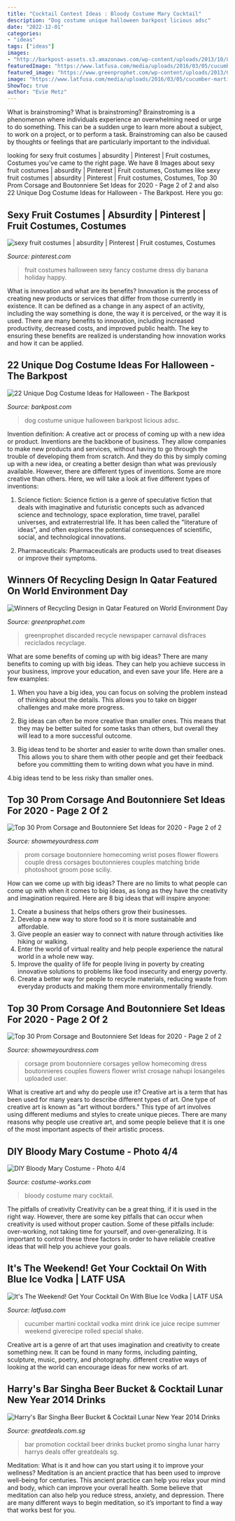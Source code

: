 ```yaml
---
title: "Cocktail Contest Ideas : Bloody Costume Mary Cocktail"
description: "Dog costume unique halloween barkpost licious adsc"
date: "2022-12-01"
categories:
- "ideas"
tags: ["ideas"]
images:
- "http://barkpost-assets.s3.amazonaws.com/wp-content/uploads/2013/10/810_525405f4f332a-aDSC_4052.jpg"
featuredImage: "https://www.latfusa.com/media/uploads/2016/03/05/cucumber-martini-3.jpg"
featured_image: "https://www.greenprophet.com/wp-content/uploads/2013/06/eco-fashion-design-model.jpg"
image: "https://www.latfusa.com/media/uploads/2016/03/05/cucumber-martini-3.jpg"
ShowToc: true
author: "Evie Metz"
---
```



What is brainstroming?
What is brainstroming? Brainstroming is a phenomenon where individuals experience an overwhelming need or urge to do something. This can be a sudden urge to learn more about a subject, to work on a project, or to perform a task. Brainstroming can also be caused by thoughts or feelings that are particularly important to the individual.

	

		
looking for sexy fruit costumes | absurdity | Pinterest | Fruit costumes, Costumes you've came to the right page. We have 8 Images about sexy fruit costumes | absurdity | Pinterest | Fruit costumes, Costumes like sexy fruit costumes | absurdity | Pinterest | Fruit costumes, Costumes, Top 30 Prom Corsage and Boutonniere Set Ideas for 2020 - Page 2 of 2 and also 22 Unique Dog Costume Ideas for Halloween - The Barkpost. Here you go:
		
    
## Sexy Fruit Costumes | Absurdity | Pinterest | Fruit Costumes, Costumes

<img loading=lazy src="https://s-media-cache-ak0.pinimg.com/originals/77/5c/8e/775c8e1f9ce9fb8e659a705f5864c420.jpg" onerror="this.onerror=null;this.src='https://tse3.mm.bing.net/th?id=OIP.Ety_UsnlRbNV_MNBprz5mwHaF7&amp;pid=15.1';" alt="sexy fruit costumes | absurdity | Pinterest | Fruit costumes, Costumes">

_Source: pinterest.com_

>fruit costumes halloween sexy fancy costume dress diy banana holiday happy. 

	

What is innovation and what are its benefits?
Innovation is the process of creating new products or services that differ from those currently in existence. It can be defined as a change in any aspect of an activity, including the way something is done, the way it is perceived, or the way it is used. 
There are many benefits to innovation, including increased productivity, decreased costs, and improved public health. The key to ensuring these benefits are realized is understanding how innovation works and how it can be applied.

    
## 22 Unique Dog Costume Ideas For Halloween - The Barkpost

<img loading=lazy src="http://barkpost-assets.s3.amazonaws.com/wp-content/uploads/2013/10/810_525405f4f332a-aDSC_4052.jpg" onerror="this.onerror=null;this.src='https://tse3.mm.bing.net/th?id=OIP.VykmqKxey7dHWFfAbTuEZAHaKe&amp;pid=15.1';" alt="22 Unique Dog Costume Ideas for Halloween - The Barkpost">

_Source: barkpost.com_

>dog costume unique halloween barkpost licious adsc. 

	

Invention definition: A creative act or process of coming up with a new idea or product.
Inventions are the backbone of business. They allow companies to make new products and services, without having to go through the trouble of developing them from scratch. And they do this by simply coming up with a new idea, or creating a better design than what was previously available.
However, there are different types of inventions. Some are more creative than others. Here, we will take a look at five different types of inventions:

1) Science fiction: Science fiction is a genre of speculative fiction that deals with imaginative and futuristic concepts such as advanced science and technology, space exploration, time travel, parallel universes, and extraterrestrial life. It has been called the "literature of ideas", and often explores the potential consequences of scientific, social, and technological innovations.

2) Pharmaceuticals: Pharmaceuticals are products used to treat diseases or improve their symptoms.

    
## Winners Of Recycling Design In Qatar Featured On World Environment Day

<img loading=lazy src="https://www.greenprophet.com/wp-content/uploads/2013/06/eco-fashion-design-model.jpg" onerror="this.onerror=null;this.src='https://tse2.mm.bing.net/th?id=OIP.CBRkM8ltoSf3xeRWmXtBGwHaLG&amp;pid=15.1';" alt="Winners of Recycling Design in Qatar Featured on World Environment Day">

_Source: greenprophet.com_

>greenprophet discarded recycle newspaper carnaval disfraces reciclados recyclage. 

	

What are some benefits of coming up with big ideas?
There are many benefits to coming up with big ideas. They can help you achieve success in your business, improve your education, and even save your life. Here are a few examples:
1. When you have a big idea, you can focus on solving the problem instead of thinking about the details. This allows you to take on bigger challenges and make more progress.

2. Big ideas can often be more creative than smaller ones. This means that they may be better suited for some tasks than others, but overall they will lead to a more successful outcome.

3. Big ideas tend to be shorter and easier to write down than smaller ones. This allows you to share them with other people and get their feedback before you committing them to writing down what you have in mind.

4.big ideas tend to be less risky than smaller ones.

    
## Top 30 Prom Corsage And Boutonniere Set Ideas For 2020 - Page 2 Of 2

<img loading=lazy src="https://www.showmeyourdress.com/wp-content/uploads/2019/11/prom-corsage-and-boutonniere-set-ideas-14.jpg" onerror="this.onerror=null;this.src='https://tse1.mm.bing.net/th?id=OIP.3W5lKN3nZ_1PhKuvp1uFygHaLG&amp;pid=15.1';" alt="Top 30 Prom Corsage and Boutonniere Set Ideas for 2020 - Page 2 of 2">

_Source: showmeyourdress.com_

>prom corsage boutonniere homecoming wrist poses flower flowers couple dress corsages boutonnieres couples matching bride photoshoot groom pose sciliy. 

	

How can we come up with big ideas?
There are no limits to what people can come up with when it comes to big ideas, as long as they have the creativity and imagination required. Here are 8 big ideas that will inspire anyone:
1. Create a business that helps others grow their businesses. 
2. Develop a new way to store food so it is more sustainable and affordable. 
3. Give people an easier way to connect with nature through activities like hiking or walking. 
4. Enter the world of virtual reality and help people experience the natural world in a whole new way. 
5. Improve the quality of life for people living in poverty by creating innovative solutions to problems like food insecurity and energy poverty. 
6. Create a better way for people to recycle materials, reducing waste from everyday products and making them more environmentally friendly. 

    
## Top 30 Prom Corsage And Boutonniere Set Ideas For 2020 - Page 2 Of 2

<img loading=lazy src="https://www.showmeyourdress.com/wp-content/uploads/2019/11/prom-corsage-and-boutonniere-set-ideas-28.jpg" onerror="this.onerror=null;this.src='https://tse4.mm.bing.net/th?id=OIP.gyUeqObblyeYMjYTqcjnVAHaOk&amp;pid=15.1';" alt="Top 30 Prom Corsage and Boutonniere Set Ideas for 2020 - Page 2 of 2">

_Source: showmeyourdress.com_

>corsage prom boutonniere corsages yellow homecoming dress boutonnieres couples flowers flower wrist crosage nahupi losangeles uploaded user. 

	

What is creative art and why do people use it?
Creative art is a term that has been used for many years to describe different types of art. One type of creative art is known as "art without borders." This type of art involves using different mediums and styles to create unique pieces. There are many reasons why people use creative art, and some people believe that it is one of the most important aspects of their artistic process.

    
## DIY Bloody Mary Costume - Photo 4/4

<img loading=lazy src="https://photos.costume-works.com/full/spicy_bloody_mary3.jpg" onerror="this.onerror=null;this.src='https://tse3.mm.bing.net/th?id=OIP.UnTbYdjCpkivVlR18XZTsgHaFj&amp;pid=15.1';" alt="DIY Bloody Mary Costume - Photo 4/4">

_Source: costume-works.com_

>bloody costume mary cocktail. 

	

The pitfalls of creativity
Creativity can be a great thing, if it is used in the right way. However, there are some key pitfalls that can occur when creativity is used without proper caution. Some of these pitfalls include: over-working, not taking time for yourself, and over-generalizing. It is important to control these three factors in order to have reliable creative ideas that will help you achieve your goals.

    
## It&#039;s The Weekend! Get Your Cocktail On With Blue Ice Vodka | LATF USA

<img loading=lazy src="https://www.latfusa.com/media/uploads/2016/03/05/cucumber-martini-3.jpg" onerror="this.onerror=null;this.src='https://tse4.mm.bing.net/th?id=OIP.gOhsQbj5PEz3ZP6qm1FLdgHaLG&amp;pid=15.1';" alt="It&#039;s The Weekend! Get Your Cocktail On With Blue Ice Vodka | LATF USA">

_Source: latfusa.com_

>cucumber martini cocktail vodka mint drink ice juice recipe summer weekend giverecipe rolled special shake. 

	

Creative art is a genre of art that uses imagination and creativity to create something new. It can be found in many forms, including painting, sculpture, music, poetry, and photography. different creative ways of looking at the world can encourage ideas for new works of art.

    
## Harry&#039;s Bar Singha Beer Bucket &amp; Cocktail Lunar New Year 2014 Drinks

<img loading=lazy src="http://cdn.greatdeals.com.sg/wp-content/uploads/2014/01/10074022/harrys-bar-cny2014-promo.jpg" onerror="this.onerror=null;this.src='https://tse4.mm.bing.net/th?id=OIP.7wD_DitCQI8DaH5WYoVxFAHaKd&amp;pid=15.1';" alt="Harry&#039;s Bar Singha Beer Bucket &amp; Cocktail Lunar New Year 2014 Drinks">

_Source: greatdeals.com.sg_

>bar promotion cocktail beer drinks bucket promo singha lunar harry harrys deals offer greatdeals sg. 

	

Meditation: What is it and how can you start using it to improve your wellness?
Meditation is an ancient practice that has been used to improve well-being for centuries. This ancient practice can help you relax your mind and body, which can improve your overall health. Some believe that meditation can also help you reduce stress, anxiety, and depression. There are many different ways to begin meditation, so it’s important to find a way that works best for you.

